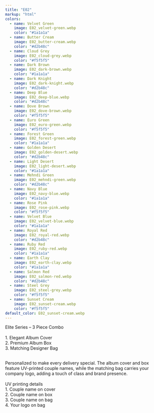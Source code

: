 ```yaml
---
title: "E02"
markup: "html"
colors:
  - name: Velvet Green
    image: E02_velvet-green.webp
    color: "#1a1a1a"
  - name: Butter Cream
    image: E02_butter-cream.webp
    color: "#d2b48c"
  - name: Cloud Grey
    image: E02_cloud-grey.webp
    color: "#f5f5f5"
  - name: Dark Brown
    image: E02_dark-brown.webp
    color: "#1a1a1a"
  - name: Dark Knight
    image: E02_dark-knight.webp
    color: "#d2b48c"
  - name: Deep Blue
    image: E02_deep-blue.webp
    color: "#d2b48c"
  - name: Dove Brown
    image: E02_dove-brown.webp
    color: "#f5f5f5"
  - name: Euro Green
    image: E02_euro-green.webp
    color: "#f5f5f5"
  - name: Forest Green
    image: E02_forest-green.webp
    color: "#1a1a1a"
  - name: Golden Desert
    image: E02_golden-desert.webp
    color: "#d2b48c"
  - name: Light Desert
    image: E02_light-desert.webp
    color: "#1a1a1a"
  - name: Mehndi Green
    image: E02_mehndi-green.webp
    color: "#d2b48c"
  - name: Navy Blue
    image: E02_navy-blue.webp
    color: "#1a1a1a"
  - name: Rose Pink
    image: E02_rose-pink.webp
    color: "#f5f5f5"
  - name: Velvet Blue
    image: E02_velvet-blue.webp
    color: "#1a1a1a"
  - name: Royal Red
    image: E02_royal-red.webp
    color: "#d2b48c"
  - name: Ruby Red
    image: E02_ruby-red.webp
    color: "#1a1a1a"
  - name: Earth Clay
    image: E02_earth-clay.webp
    color: "#1a1a1a"
  - name: Salmon Red
    image: E02_salmon-red.webp
    color: "#d2b48c"
  - name: Steel Grey
    image: E02_steel-grey.webp
    color: "#f5f5f5"
  - name: Sunset Cream
    image: E02_sunset-cream.webp
    color: "#f5f5f5"
default_color: E02_sunset-cream.webp
---
```


Elite Series – 3 Piece Combo<br><br> <span class='text-b font-medium text-lime-300 mb-1'> 1. Elegant Album Cover<br> 2. Premium Album Box<br> 3. Matching Designer Bag<br><br> </span> <div class='max-w-xl mx-auto'> Personalized to make every delivery special. The album cover and box feature UV-printed couple names, while the matching bag carries your company logo, adding a touch of class and brand presence. </div> <div class='max-w-xl mx-auto text-b font-medium text-lime-300 mb-1'> <br>UV printing details<br> </div> <span class='text-r mb-1'> 1. Couple name on cover<br> 2. Couple name on box<br> 3. Couple name on bag<br> 4. Your logo on bag<br> </span>
